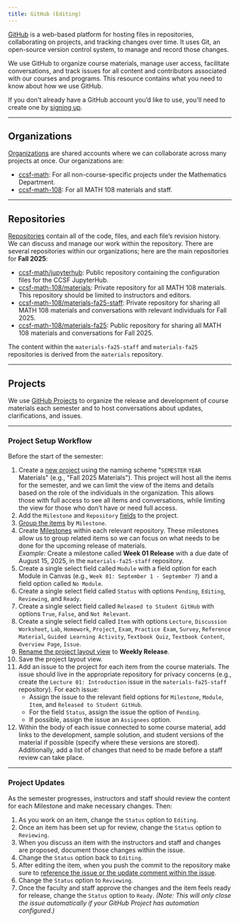 ```yaml
---
title: GitHub (Editing)
---
```


[GitHub](https://github.com/) is a web-based platform for hosting files in repositories, collaborating on projects, and tracking changes over time. It uses Git, an open-source version control system, to manage and record those changes.

We use GitHub to organize course materials, manage user access, facilitate conversations, and track issues for all content and contributors associated with our courses and programs. This resource contains what you need to know about how we use GitHub.

If you don't already have a GitHub account you’d like to use, you'll need to create one by [signing up](https://github.com/signup).

---

## Organizations

[Organizations](https://docs.github.com/en/organizations/collaborating-with-groups-in-organizations/about-organizations) are shared accounts where we can collaborate across many projects at once. Our organizations are:

- [ccsf-math](https://github.com/orgs/ccsf-math): For all non-course-specific projects under the Mathematics Department.
- [ccsf-math-108](https://github.com/orgs/ccsf-math-108): For all MATH 108 materials and staff.

---

## Repositories

[Repositories](https://docs.github.com/en/repositories/creating-and-managing-repositories/about-repositories) contain all of the code, files, and each file’s revision history. We can discuss and manage our work within the repository. There are several repositories within our organizations; here are the main repositories for **Fall 2025**:

- [ccsf-math/jupyterhub](https://github.com/ccsf-math/jupyterhub/): Public repository containing the configuration files for the CCSF JupyterHub.
- [ccsf-math-108/materials](https://github.com/ccsf-math-108/materials): Private repository for all MATH 108 materials. This repository should be limited to instructors and editors.
- [ccsf-math-108/materials-fa25-staff](https://github.com/ccsf-math-108/materials-fa25-staff): Private repository for sharing all MATH 108 materials and conversations with relevant individuals for Fall 2025.
- [ccsf-math-108/materials-fa25](https://github.com/ccsf-math-108/materials-fa25): Public repository for sharing all MATH 108 materials and conversations for Fall 2025.

The content within the `materials-fa25-staff` and `materials-fa25` repositories is derived from the `materials` repository.

---

## Projects

We use [GitHub Projects](https://docs.github.com/en/issues/planning-and-tracking-with-projects) to organize the release and development of course materials each semester and to host conversations about updates, clarifications, and issues.

---

### Project Setup Workflow

Before the start of the semester:

1. Create a [new project](https://github.com/orgs/ccsf-math-108/projects) using the naming scheme "`SEMESTER` `YEAR` Materials" (e.g., "Fall 2025 Materials"). This project will host all the items for the semester, and we can limit the view of the items and details based on the role of the individuals in the organization. This allows those with full access to see all items and conversations, while limiting the view for those who don’t have or need full access.
2. Add the `Milestone` and `Repository` [fields](https://docs.github.com/en/issues/planning-and-tracking-with-projects/understanding-fields) to the project.
3. [Group the items](https://docs.github.com/en/issues/planning-and-tracking-with-projects/customizing-views-in-your-project/customizing-the-table-layout#grouping-by-field-values) by `Milestone`.
4. Create [Milestones](https://docs.github.com/en/issues/using-labels-and-milestones-to-track-work/about-milestones) within each relevant repository. These milestones allow us to group related items so we can focus on what needs to be done for the upcoming release of materials.  
   *Example:* Create a milestone called **Week 01 Release** with a due date of August 15, 2025, in the `materials-fa25-staff` repository.
5. Create a single select field called `Module` with a field option for each Module in Canvas (e.g., `Week 01: September 1 - September 7`) and a field option called `No Module`.
6. Create a single select field called `Status` with options `Pending`, `Editing`, `Reviewing`, and `Ready`.
7. Create a single select field called `Released to Student GitHub` with options `True`, `False`, and `Not Relevant`.
8. Create a single select field called `Item` with options `Lecture`, `Discussion Worksheet`, `Lab`, `Homework`, `Project`, `Exam`, `Practice Exam`, `Survey`, `Reference Material`, `Guided Learning Activity`, `Textbook Quiz`, `Textbook Content`, `Overview Page`, `Issue`.
9. [Rename the project layout view](https://docs.github.com/en/issues/planning-and-tracking-with-projects/customizing-views-in-your-project/managing-your-views#renaming-a-saved-view) to **Weekly Release**.
10. Save the project layout view.
11. Add an issue to the project for each item from the course materials. The issue should live in the appropriate repository for privacy concerns (e.g., create the `Lecture 01: Introduction` issue in the `materials-fa25-staff` repository). For each issue:
    - Assign the issue to the relevant field options for `Milestone`, `Module`, `Item`, and `Released to Student GitHub`.
    - For the field `Status`, assign the issue the option of `Pending`.
    - If possible, assign the issue an `Assignees` option.
12. Within the body of each issue connected to some course material, add links to the development, sample solution, and student versions of the material if possible (specify where these versions are stored). Additionally, add a list of changes that need to be made before a staff review can take place.

---

### Project Updates

As the semester progresses, instructors and staff should review the content for each Milestone and make necessary changes. Then:

1. As you work on an item, change the `Status` option to `Editing`.
2. Once an item has been set up for review, change the `Status` option to `Reviewing`.
3. When you discuss an item with the instructors and staff and changes are proposed, document those changes within the issue.
4. Change the `Status` option back to `Editing`.
5. After editing the item, when you push the commit to the repository make sure to [reference the issue or the update comment within the issue](https://docs.github.com/en/get-started/writing-on-github/working-with-advanced-formatting/autolinked-references-and-urls).
6. Change the `Status` option to `Reviewing`.
7. Once the faculty and staff approve the changes and the item feels ready for release, change the `Status` option to `Ready`. *(Note: This will only close the issue automatically if your GitHub Project has automation configured.)*

